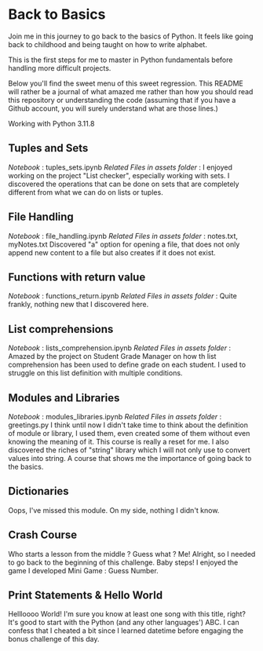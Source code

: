 # Back to Basics

Join me in this journey to go back to the basics of Python. It feels like going back to childhood and being taught on how to write alphabet.

This is the first steps for me to master in Python fundamentals before handling more difficult projects.

Below you'll find the sweet menu of this sweet regression. This README will rather be a journal of what amazed me rather than how you should read this repository or understanding the code (assuming that if you have a Github account, you will surely understand what are those lines.)

Working with Python 3.11.8

## Tuples and Sets
*Notebook* : tuples_sets.ipynb
*Related Files in assets folder* :
I enjoyed working on the project "List checker", especially working with sets. I discovered the operations that can be done on sets that are completely different from what we can do on lists or tuples.

## File Handling
*Notebook* : file_handling.ipynb
*Related Files in assets folder* : notes.txt, myNotes.txt
Discovered "a" option for opening a file, that does not only append new content to a file but also creates if it does not exist.

## Functions with return value
*Notebook* : functions_return.ipynb
*Related Files in assets folder* :
Quite frankly, nothing new that I discovered here.

## List comprehensions
*Notebook* : lists_comprehension.ipynb
*Related Files in assets folder* :
Amazed by the project on Student Grade Manager on how th list comprehension has been used to define grade on each student. I used to struggle on this list definition with multiple conditions. 

## Modules and Libraries
*Notebook* : modules_libraries.ipynb
*Related Files in assets folder* : greetings.py
I think until now I didn't take time to think about the definition of module or library, I used them, even created some of them without even knowing the meaning of it.
This course is really a reset for me. I also discovered the riches of "string" library which I will not only use to convert values into string. A course that shows me the importance of going back to the basics.

## Dictionaries
Oops, I've missed this module. On my side, nothing I didn't know.

## Crash Course
Who starts a lesson from the middle ? Guess what ? Me! 
Alright, so I needed to go back to the beginning of this challenge. Baby steps! I enjoyed the game I developed Mini Game : Guess Number.

## Print Statements & Hello World
Hellloooo World! I'm sure you know at least one song with this title, right? It's good to start with the Python (and any other languages') ABC. I can confess that I cheated a bit since I learned datetime before engaging the bonus challenge of this day.